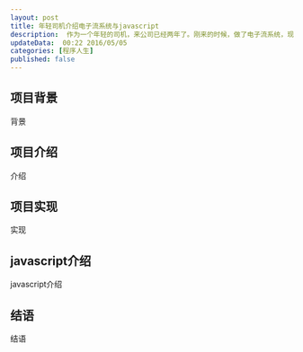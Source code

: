 ```yaml
---  
layout: post  
title: 年轻司机介绍电子流系统与javascript
description:  作为一个年轻的司机，来公司已经两年了。刚来的时候，做了电子流系统，现在简单介绍一下.    
updateData:  00:22 2016/05/05
categories: [程序人生]
published: false
---  
```



## 项目背景

背景  

## 项目介绍

介绍  

## 项目实现


实现  

## javascript介绍

javascript介绍  

## 结语

结语  






